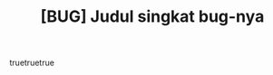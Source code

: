---
name: Lapor Bug
description: Gunakan ini kalau nemu bug
title: "[BUG] Judul singkat bug-nya"
labels: [bug]
assignees: []

body:
  - type: markdown
    attributes:
      value: |
        Makasih udah bantu laporan bug!

  - type: input
    id: what-happened
    attributes:
      label: Apa yang terjadi?
      placeholder: Jelasin bug-nya...
    validations:
      required: true

  - type: input
    id: expected
    attributes:
      label: Harusnya gimana?
      placeholder: Jelasin perilaku yang lo harapin
    validations:
      required: true
---